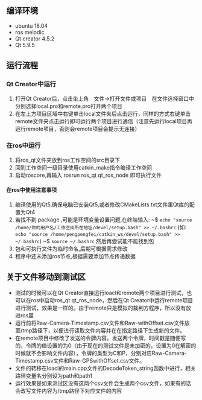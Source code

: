 ## 编译环境
- ubuntu 18.04
- ros melodic
- Qt creator 4.5.2
- Qt 5.9.5

## 运行流程
### Qt Creator中运行
1. 打开Qt Creator后，点击坐上角　文件->打开文件或项目　在文件选择窗口中分别选择local.pro和remote.pro打开两个项目
2. 在左上方项目区域中右键单击local文件夹后点击运行，同样的方式右键单击remote文件夹点击运行即可运行两个项目进行通信（注意先运行local项目再运行remote项目，否则会remote项目会提示无连接）
### 在ros中运行
1. 将ros_qt文件夹放到ros工作空间的src目录下
2. 回到工作空间一级目录使用catkin_make指令编译工作空间
3. 启动roscore,再输入 rosrun ros_qt qt_ros_node 即可执行文件
#### 在ros中使用注意事项
1. 编译使用的Qt5,确保电脑已安装Qt5,或者修改CMakeLists.txt文件里Qt库的配置为Qt4
2. 若找不到 package ,可能是环境变量设置问题,在终端输入:
~$ `echo "source /home/你的用户名/工作空间所在地址/devel/setup.bash" >> ~/.bashrc`  (如: `echo "source /home/pengpengfei/catkin_ws/devel/setup.bash" >> ~/.bashrc`) 
~$ `source ~/.bashrc`
然后再尝试能不能找到包
3. 包和可执行文件为临时命名,后期可根据需求修改
4. 程序中还未添加ros节点,根据需要添加节点传递数据
## 关于文件移动到测试区
- 测试的时候可以在Qt Creator直接运行loacl和remote两个项目进行测试，也可以在ros中启动ros_qt qt_ros_node，然后在Qt Creator中运行remote项目进行测试，效果是一样的。由于remote只是模拟的裁判方程序，所以没有放进ros里
- 运行前将Raw-Camera-Timestamp.csv文件和Raw-withOffset.csv文件放至/tmp路径下，以便进行读取文件内容并在在指定路径下生成新的文件。
- 在remote项目中修改了发送的令牌内容。发送两个令牌，时间戳是随便写的，令牌的值设置的为0（由于现在的测试文件是未加密的，设置为0在解密的时候就不会影响文件内容），令牌的类型为C和P，分别对应Raw-Camera-Timestamp.csv文件和Raw-GPSwithOffset.csv文件。
- 文件的转移在loacl的main.cpp文件的DecodeToken_string函数中进行，相关路径变量名分别设为path和path1
- 运行效果是如果测试区没有这两个csv文件会生成两个csv文件，如果有的话会改写文件内容为/tmp路径下对应文件的内容
